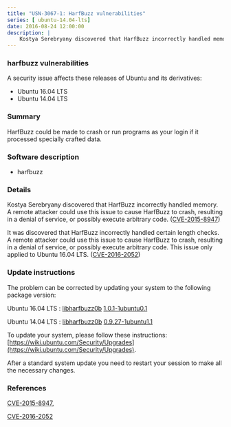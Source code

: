 ```yaml
---
title: "USN-3067-1: HarfBuzz vulnerabilities"
series: [ ubuntu-14.04-lts]
date: 2016-08-24 12:00:00
description: |
    Kostya Serebryany discovered that HarfBuzz incorrectly handled memory. A remote attacker could use this issue to cause HarfBuzz to crash, resulting in a denial of service, or possibly execute arbitrary code. ([CVE-2015-8947](http://people.ubuntu.com/~ubuntu-security/cve/CVE-2015-8947))
--- 
```

 
 


### harfbuzz vulnerabilities

A security issue affects these releases of Ubuntu and its derivatives:

* Ubuntu 16.04 LTS
* Ubuntu 14.04 LTS

### Summary

HarfBuzz could be made to crash or run programs as your login if it processed specially crafted data.

### Software description

* harfbuzz 

### Details

Kostya Serebryany discovered that HarfBuzz incorrectly handled memory. A remote attacker could use this issue to cause HarfBuzz to crash, resulting in a denial of service, or possibly execute arbitrary code. ([CVE-2015-8947](http://people.ubuntu.com/~ubuntu-security/cve/CVE-2015-8947))

It was discovered that HarfBuzz incorrectly handled certain length checks. A remote attacker could use this issue to cause HarfBuzz to crash, resulting in a denial of service, or possibly execute arbitrary code. This issue only applied to Ubuntu 16.04 LTS. ([CVE-2016-2052](http://people.ubuntu.com/~ubuntu-security/cve/CVE-2016-2052)) 

### Update instructions

The problem can be corrected by updating your system to the following package version:

Ubuntu 16.04 LTS
 : [libharfbuzz0b](https://launchpad.net/ubuntu/+source/harfbuzz) <span> [1.0.1-1ubuntu0.1](https://launchpad.net/ubuntu/+source/harfbuzz/1.0.1-1ubuntu0.1) </span> 

Ubuntu 14.04 LTS
 : [libharfbuzz0b](https://launchpad.net/ubuntu/+source/harfbuzz) <span> [0.9.27-1ubuntu1.1](https://launchpad.net/ubuntu/+source/harfbuzz/0.9.27-1ubuntu1.1) </span> 

To update your system, please follow these instructions: [https://wiki.ubuntu.com/Security/Upgrades](https://wiki.ubuntu.com/Security/Upgrades).

After a standard system update you need to restart your session to make all the necessary changes. 

### References

 
 [CVE-2015-8947](http://people.ubuntu.com/~ubuntu-security/cve/CVE-2015-8947), 

 [CVE-2016-2052](http://people.ubuntu.com/~ubuntu-security/cve/CVE-2016-2052)
 

